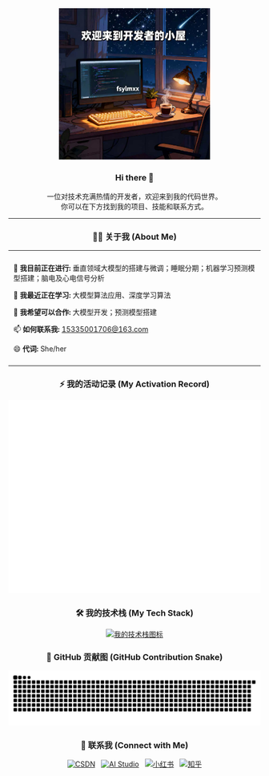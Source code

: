 <div align="center">

<!-- 欢迎图片 (已修正链接) -->
<img src="https://raw.githubusercontent.com/fsylmxx/fsylmxx/main/assets/welcome-banner.jpg" alt="一个欢迎图片" width="60%"/>

<br/>

<!-- 欢迎语 -->
<h3>
  Hi there 👋
</h3>

<!-- 简介 -->
<p>
  一位对技术充满热情的开发者，欢迎来到我的代码世界。
  <br/>
  你可以在下方找到我的项目、技能和联系方式。
</p>


</div>

<!-- 清晰的分割线 -->
---

<!-- “关于我”标题 -->
<div align="center">
  <h3>
    👨‍💻 关于我 (About Me)
  </h3>
</div>
</h3>
<table align="center">
<tr>
<td align="left" style="padding: 10px;">
<p>🔭 <strong>我目前正在进行:</strong> 垂直领域大模型的搭建与微调；睡眠分期；机器学习预测模型搭建；脑电及心电信号分析</p>
<p>🌱 <strong>我最近正在学习:</strong> 大模型算法应用、深度学习算法</p>
<p>👯 <strong>我希望可以合作:</strong> 大模型开发；预测模型搭建</p>
<p>📫 <strong>如何联系我:</strong> <a href="mailto:15335001706@163.com">15335001706@163.com</a></p>
<p>😄 <strong>代词:</strong> She/her</p>
</td>
</tr>
</table>
</div>

<!-- 我的活动记录 -->

<div align="center">
<h3>⚡ 我的活动记录 (My Activation Record)</h3>
<img src="https://raw.githubusercontent.com/fsylmxx/fsylmxx/main/github-metrics.svg" alt="Metrics" />
</div>

<!-- 我的技术栈 -->

<div align="center">
<h3>🛠️ 我的技术栈 (My Tech Stack)</h3>
<a href="https://skillicons.dev">
<img src="https://skillicons.dev/icons?i=js,html,py,mysql,linux,git&perline=7" alt="我的技术栈图标"/>
</a>
</div>

<!-- GitHub 贡献图 -->

<div align="center">
<h3>🐍 GitHub 贡献图 (GitHub Contribution Snake)</h3>
<picture>
<!-- 深色模式下显示的动画 -->
<source
media="(prefers-color-scheme: dark)"
srcset="https://raw.githubusercontent.com/fsylmxx/fsylmxx/output/github-contribution-grid-snake-dark.svg"
/>
<!-- 浅色模式和默认情况下显示的动画 -->
<source
media="(prefers-color-scheme: light)"
srcset="https://raw.githubusercontent.com/fsylmxx/fsylmxx/output/github-contribution-grid-snake.svg"
/>
<img
alt="github contribution grid snake animation"
src="https://raw.githubusercontent.com/fsylmxx/fsylmxx/output/github-contribution-grid-snake.svg"
/>
</picture>
</div>

<!-- 联系我 -->
<div align="center">
  <h3>🔗 联系我 (Connect with Me)</h3>
  <p>
    <!-- CSDN 博客 -->
    <a href="https://blog.csdn.net/xixixiaojie" target="_blank"><img src="https://img.shields.io/badge/CSDN-溪溪小姐-FC5531?style=for-the-badge&logo=CSDN&logoColor=white" alt="CSDN"/></a>&nbsp;&nbsp;
    <!-- 飞桨 AI Studio -->
    <a href="https://aistudio.baidu.com/personalcenter/thirdview/2417484" target="_blank"><img src="https://img.shields.io/badge/AI Studio-胡萝卜都不好吃-2932E1?style=for-the-badge&logo=Baidu&logoColor=white" alt="AI Studio"/></a>&nbsp;&nbsp;
    <!-- 小红书 -->
    <a href="https://www.xiaohongshu.com/user/profile/5c97793c00000000180211a7" target="_blank"><img src="https://img.shields.io/badge/小红书-我不撕嘴皮-FF2442?style=for-the-badge&logo=xiaohongshu&logoColor=white" alt="小红书"/></a>&nbsp;&nbsp;
    <!-- 知乎 -->
    <a href="https://www.zhihu.com/people/ruo-xi-9-90" target="_blank"><img src="https://img.shields.io/badge/知乎-若溪-0084FF?style=for-the-badge&logo=zhihu&logoColor=white" alt="知乎"/></a>
  </p>
</div>
